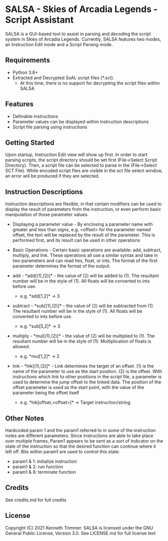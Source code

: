 SALSA - Skies of Arcadia Legends - Script Assistant
===================================================
SALSA is a GUI-based tool to assist in parsing and decoding the script system in Skies of Arcadia Legends. Currently, SALSA features two modes, an Instruction Edit mode and a Script Parsing mode.


Requirements
------------
* Python 3.8+
* Extracted and Decrypted SoAL script files (*.sct). 
  * At this time, there is no support for decrypting the script files within SALSA


Features
--------
* Definable instructions
* Parameter values can be displayed within instruction descriptions
* Script file parsing using instructions

Getting Started
---------------
Upon startup, Instruction Edit view will show up first. In order to start parsing scripts, the script directory should be set first (File->Select Script Directory). Then, a script file can be selected to parse in the (File->Select SCT File). While encoded script files are visible in the sct file select window, an error will be produced if they are selected.

Instruction Descriptions
------------------------
Instruction descriptions are flexible, in that certain modifiers can be used to display the result of parameters from the instruction, or even perform basic manipulation of those parameter values.

* Displaying a parameter value -
By enclosing a parameter name with greater and less than signs, e.g. \<offset\> for the parameter named offset, the text will be replaced by the result of the parameter. This is performed first, and its result can be used in other operations

* Basic Operations -
Certain basic operations are available: add, subtract, multiply, and link. These operations all use a similar syntax and take in two parameters and can read hex, float, or ints. The format of the first parameter determines the format of the output.

* add - \*add[(1),(2)]\* - the value of (2) will be added to (1). The resultant number will be in the style of (1). All floats will be converted to ints before use.
  * e.g. \*add[1,2]\* -> 3

* subtract - \*sub[(1),(2)]\* - the value of (2) will be subtracted from (1). The resultant number will be in the style of (1). All floats will be converted to ints before use.
  * e.g. \*sub[5,2]\* -> 3
  
* multiply - \*mul[(1),(2)]\* - the value of (2) will be multiplied to (1). The resultant number will be in the style of (1). Multiplication of floats is allowed.
  * e.g. \*mul[1,2]\* -> 2
  
* link - \*lnk[(1),(2)]\* - Link determines the target of an offset. (1) is the name of the parameter to use as the start position. (2) is the offset. With instructions which link to other positions in the script file, a parameter is used to determine the jump offset to the linked data. The position of the offset parameter is used as the start point, with the value of the parameter being the offset itself
  * e.g. \*lnk[offset,\<offset\>]\* -> Target instruction/string.


Other Notes
-----------
Hardcoded param 1 and the param1 referred to in some of the instruction notes are different parameters. Since instructions are able to take place over multiple frames, Param1 appears to be sent as a sort of indicator on the state of the instruction so that the desired function can continue where it left off. Bits within param1 are used to control this state:
* param1 & 1: initialize instruction
* param1 & 2: run function
* param1 & 8: terminate function
 
Credits
-------
See credits.md for full credits

License
-------
Copyright (C) 2021 Kenneth Trimmer. SALSA is licensed under the GNU General Public License, Version 3.0. See LICENSE.md for full license text
